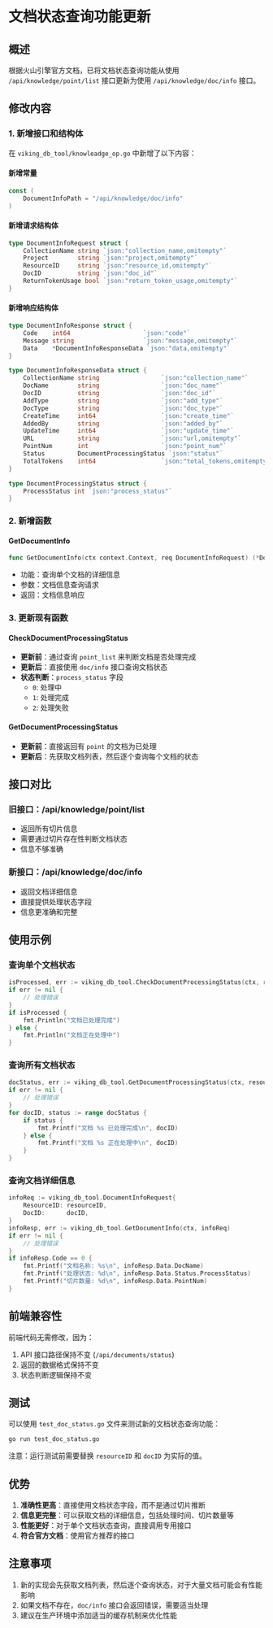 # 文档状态查询功能更新

## 概述

根据火山引擎官方文档，已将文档状态查询功能从使用 `/api/knowledge/point/list` 接口更新为使用 `/api/knowledge/doc/info` 接口。

## 修改内容

### 1. 新增接口和结构体

在 `viking_db_tool/knowleadge_op.go` 中新增了以下内容：

#### 新增常量
```go
const (
    DocumentInfoPath = "/api/knowledge/doc/info"
)
```

#### 新增请求结构体
```go
type DocumentInfoRequest struct {
    CollectionName string `json:"collection_name,omitempty"`
    Project        string `json:"project,omitempty"`
    ResourceID     string `json:"resource_id,omitempty"`
    DocID          string `json:"doc_id"`
    ReturnTokenUsage bool `json:"return_token_usage,omitempty"`
}
```

#### 新增响应结构体
```go
type DocumentInfoResponse struct {
    Code    int64                    `json:"code"`
    Message string                   `json:"message,omitempty"`
    Data    *DocumentInfoResponseData `json:"data,omitempty"`
}

type DocumentInfoResponseData struct {
    CollectionName string                 `json:"collection_name"`
    DocName        string                 `json:"doc_name"`
    DocID          string                 `json:"doc_id"`
    AddType        string                 `json:"add_type"`
    DocType        string                 `json:"doc_type"`
    CreateTime     int64                  `json:"create_time"`
    AddedBy        string                 `json:"added_by"`
    UpdateTime     int64                  `json:"update_time"`
    URL            string                 `json:"url,omitempty"`
    PointNum       int                    `json:"point_num"`
    Status         DocumentProcessingStatus `json:"status"`
    TotalTokens    int64                  `json:"total_tokens,omitempty"`
}

type DocumentProcessingStatus struct {
    ProcessStatus int `json:"process_status"`
}
```

### 2. 新增函数

#### GetDocumentInfo
```go
func GetDocumentInfo(ctx context.Context, req DocumentInfoRequest) (*DocumentInfoResponse, error)
```
- 功能：查询单个文档的详细信息
- 参数：文档信息查询请求
- 返回：文档信息响应

### 3. 更新现有函数

#### CheckDocumentProcessingStatus
- **更新前**：通过查询 `point_list` 来判断文档是否处理完成
- **更新后**：直接使用 `doc/info` 接口查询文档状态
- **状态判断**：`process_status` 字段
  - `0`: 处理中
  - `1`: 处理完成
  - `2`: 处理失败

#### GetDocumentProcessingStatus
- **更新前**：直接返回有 `point` 的文档为已处理
- **更新后**：先获取文档列表，然后逐个查询每个文档的状态

## 接口对比

### 旧接口：/api/knowledge/point/list
- 返回所有切片信息
- 需要通过切片存在性判断文档状态
- 信息不够准确

### 新接口：/api/knowledge/doc/info
- 返回文档详细信息
- 直接提供处理状态字段
- 信息更准确和完整

## 使用示例

### 查询单个文档状态
```go
isProcessed, err := viking_db_tool.CheckDocumentProcessingStatus(ctx, resourceID, docID)
if err != nil {
    // 处理错误
}
if isProcessed {
    fmt.Println("文档已处理完成")
} else {
    fmt.Println("文档正在处理中")
}
```

### 查询所有文档状态
```go
docStatus, err := viking_db_tool.GetDocumentProcessingStatus(ctx, resourceID)
if err != nil {
    // 处理错误
}
for docID, status := range docStatus {
    if status {
        fmt.Printf("文档 %s 已处理完成\n", docID)
    } else {
        fmt.Printf("文档 %s 正在处理中\n", docID)
    }
}
```

### 查询文档详细信息
```go
infoReq := viking_db_tool.DocumentInfoRequest{
    ResourceID: resourceID,
    DocID:      docID,
}
infoResp, err := viking_db_tool.GetDocumentInfo(ctx, infoReq)
if err != nil {
    // 处理错误
}
if infoResp.Code == 0 {
    fmt.Printf("文档名称: %s\n", infoResp.Data.DocName)
    fmt.Printf("处理状态: %d\n", infoResp.Data.Status.ProcessStatus)
    fmt.Printf("切片数量: %d\n", infoResp.Data.PointNum)
}
```

## 前端兼容性

前端代码无需修改，因为：
1. API 接口路径保持不变 (`/api/documents/status`)
2. 返回的数据格式保持不变
3. 状态判断逻辑保持不变

## 测试

可以使用 `test_doc_status.go` 文件来测试新的文档状态查询功能：

```bash
go run test_doc_status.go
```

注意：运行测试前需要替换 `resourceID` 和 `docID` 为实际的值。

## 优势

1. **准确性更高**：直接使用文档状态字段，而不是通过切片推断
2. **信息更完整**：可以获取文档的详细信息，包括处理时间、切片数量等
3. **性能更好**：对于单个文档状态查询，直接调用专用接口
4. **符合官方文档**：使用官方推荐的接口

## 注意事项

1. 新的实现会先获取文档列表，然后逐个查询状态，对于大量文档可能会有性能影响
2. 如果文档不存在，`doc/info` 接口会返回错误，需要适当处理
3. 建议在生产环境中添加适当的缓存机制来优化性能 